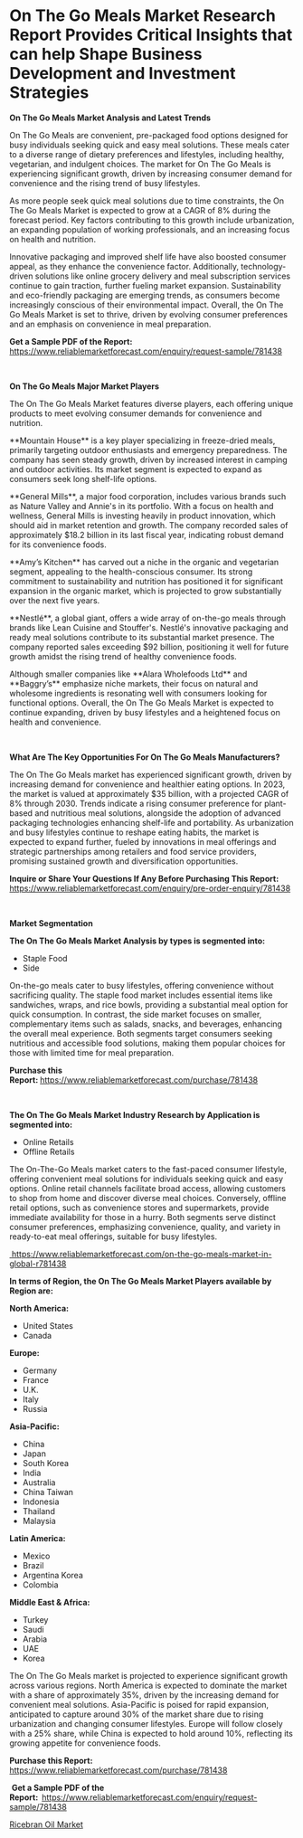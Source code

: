 <p><h1>On The Go Meals Market Research Report Provides Critical Insights that can help Shape Business Development and Investment Strategies</h1></p><p><strong>On The Go Meals Market Analysis and Latest Trends</strong></p>
<p><p>On The Go Meals are convenient, pre-packaged food options designed for busy individuals seeking quick and easy meal solutions. These meals cater to a diverse range of dietary preferences and lifestyles, including healthy, vegetarian, and indulgent choices. The market for On The Go Meals is experiencing significant growth, driven by increasing consumer demand for convenience and the rising trend of busy lifestyles. </p><p>As more people seek quick meal solutions due to time constraints, the On The Go Meals Market is expected to grow at a CAGR of 8% during the forecast period. Key factors contributing to this growth include urbanization, an expanding population of working professionals, and an increasing focus on health and nutrition. </p><p>Innovative packaging and improved shelf life have also boosted consumer appeal, as they enhance the convenience factor. Additionally, technology-driven solutions like online grocery delivery and meal subscription services continue to gain traction, further fueling market expansion. Sustainability and eco-friendly packaging are emerging trends, as consumers become increasingly conscious of their environmental impact. Overall, the On The Go Meals Market is set to thrive, driven by evolving consumer preferences and an emphasis on convenience in meal preparation.</p></p>
<p><strong>Get a Sample PDF of the Report:&nbsp;</strong> <a href="https://www.reliablemarketforecast.com/enquiry/request-sample/781438?utm_campaign=1140&utm_medium=2&utm_source=Github&utm_content=ia&utm_term=14022025&utm_id=on-the-go-meals">https://www.reliablemarketforecast.com/enquiry/request-sample/781438</a></p>
<p>&nbsp;</p>
<p><strong>On The Go Meals Major Market Players</strong></p>
<p><p>The On The Go Meals Market features diverse players, each offering unique products to meet evolving consumer demands for convenience and nutrition. </p><p>**Mountain House** is a key player specializing in freeze-dried meals, primarily targeting outdoor enthusiasts and emergency preparedness. The company has seen steady growth, driven by increased interest in camping and outdoor activities. Its market segment is expected to expand as consumers seek long shelf-life options.</p><p>**General Mills**, a major food corporation, includes various brands such as Nature Valley and Annie's in its portfolio. With a focus on health and wellness, General Mills is investing heavily in product innovation, which should aid in market retention and growth. The company recorded sales of approximately $18.2 billion in its last fiscal year, indicating robust demand for its convenience foods.</p><p>**Amy’s Kitchen** has carved out a niche in the organic and vegetarian segment, appealing to the health-conscious consumer. Its strong commitment to sustainability and nutrition has positioned it for significant expansion in the organic market, which is projected to grow substantially over the next five years.</p><p>**Nestlé**, a global giant, offers a wide array of on-the-go meals through brands like Lean Cuisine and Stouffer's. Nestlé's innovative packaging and ready meal solutions contribute to its substantial market presence. The company reported sales exceeding $92 billion, positioning it well for future growth amidst the rising trend of healthy convenience foods.</p><p>Although smaller companies like **Alara Wholefoods Ltd** and **Baggry’s** emphasize niche markets, their focus on natural and wholesome ingredients is resonating well with consumers looking for functional options. Overall, the On The Go Meals Market is expected to continue expanding, driven by busy lifestyles and a heightened focus on health and convenience.</p></p>
<p>&nbsp;</p>
<p><strong>What Are The Key Opportunities For On The Go Meals Manufacturers?</strong></p>
<p><p>The On The Go Meals market has experienced significant growth, driven by increasing demand for convenience and healthier eating options. In 2023, the market is valued at approximately $35 billion, with a projected CAGR of 8% through 2030. Trends indicate a rising consumer preference for plant-based and nutritious meal solutions, alongside the adoption of advanced packaging technologies enhancing shelf-life and portability. As urbanization and busy lifestyles continue to reshape eating habits, the market is expected to expand further, fueled by innovations in meal offerings and strategic partnerships among retailers and food service providers, promising sustained growth and diversification opportunities.</p></p>
<p><strong>Inquire or Share Your Questions If Any Before Purchasing This Report:</strong> <a href="https://www.reliablemarketforecast.com/enquiry/pre-order-enquiry/781438?utm_campaign=1140&utm_medium=2&utm_source=Github&utm_content=ia&utm_term=14022025&utm_id=on-the-go-meals">https://www.reliablemarketforecast.com/enquiry/pre-order-enquiry/781438</a></p>
<p>&nbsp;</p>
<p><strong>Market Segmentation</strong></p>
<p><strong>The On The Go Meals Market Analysis by types is segmented into:</strong></p>
<p><ul><li>Staple Food</li><li>Side</li></ul></p>
<p><p>On-the-go meals cater to busy lifestyles, offering convenience without sacrificing quality. The staple food market includes essential items like sandwiches, wraps, and rice bowls, providing a substantial meal option for quick consumption. In contrast, the side market focuses on smaller, complementary items such as salads, snacks, and beverages, enhancing the overall meal experience. Both segments target consumers seeking nutritious and accessible food solutions, making them popular choices for those with limited time for meal preparation.</p></p>
<p><strong>Purchase this Report:&nbsp;</strong><a href="https://www.reliablemarketforecast.com/purchase/781438?utm_campaign=1140&utm_medium=2&utm_source=Github&utm_content=ia&utm_term=14022025&utm_id=on-the-go-meals">https://www.reliablemarketforecast.com/purchase/781438</a></p>
<p>&nbsp;</p>
<p><strong>The On The Go Meals Market Industry Research by Application is segmented into:</strong></p>
<p><ul><li>Online Retails</li><li>Offline Retails</li></ul></p>
<p><p>The On-The-Go Meals market caters to the fast-paced consumer lifestyle, offering convenient meal solutions for individuals seeking quick and easy options. Online retail channels facilitate broad access, allowing customers to shop from home and discover diverse meal choices. Conversely, offline retail options, such as convenience stores and supermarkets, provide immediate availability for those in a hurry. Both segments serve distinct consumer preferences, emphasizing convenience, quality, and variety in ready-to-eat meal offerings, suitable for busy lifestyles.</p></p>
<p><a href="https://www.reliablemarketforecast.com/on-the-go-meals-market-in-global-r781438?utm_campaign=1140&utm_medium=2&utm_source=Github&utm_content=ia&utm_term=14022025&utm_id=on-the-go-meals">&nbsp;https://www.reliablemarketforecast.com/on-the-go-meals-market-in-global-r781438</a></p>
<p><strong>In terms of Region, the On The Go Meals Market Players available by Region are:</strong></p>
<p>
    <p> <strong> North America: </strong>
        <ul>
            <li>United States</li>
            <li>Canada</li>
        </ul>
        </p> 
    <p> <strong> Europe: </strong>
        <ul>
            <li>Germany</li>
            <li>France</li>
            <li>U.K.</li>
            <li>Italy</li>
            <li>Russia</li>
        </ul>
        </p> 
    <p> <strong> Asia-Pacific: </strong>
        <ul>
            <li>China</li>
            <li>Japan</li>
            <li>South Korea</li>
            <li>India</li>
            <li>Australia</li>
            <li>China Taiwan</li>
            <li>Indonesia</li>
            <li>Thailand</li>
            <li>Malaysia</li>
        </ul>
        </p> 
    <p> <strong> Latin America: </strong>
        <ul>
            <li>Mexico</li>
            <li>Brazil</li>
            <li>Argentina Korea</li>
            <li>Colombia</li>
        </ul>
        </p> 
    <p> <strong> Middle East & Africa: </strong>
        <ul>
            <li>Turkey</li>
            <li>Saudi</li>
            <li>Arabia</li>
            <li>UAE</li>
            <li>Korea</li>
        </ul>
    </p>
    </p>
<p><p>The On The Go Meals market is projected to experience significant growth across various regions. North America is expected to dominate the market with a share of approximately 35%, driven by the increasing demand for convenient meal solutions. Asia-Pacific is poised for rapid expansion, anticipated to capture around 30% of the market share due to rising urbanization and changing consumer lifestyles. Europe will follow closely with a 25% share, while China is expected to hold around 10%, reflecting its growing appetite for convenience foods.</p></p>
<p><strong>Purchase this Report: </strong><a href="https://www.reliablemarketforecast.com/purchase/781438?utm_campaign=1140&utm_medium=2&utm_source=Github&utm_content=ia&utm_term=14022025&utm_id=on-the-go-meals">https://www.reliablemarketforecast.com/purchase/781438</a></p>
<p>&nbsp;<strong>Get a Sample PDF of the Report:&nbsp;&nbsp;</strong><a href="https://www.reliablemarketforecast.com/enquiry/request-sample/781438?utm_campaign=1140&utm_medium=2&utm_source=Github&utm_content=ia&utm_term=14022025&utm_id=on-the-go-meals">https://www.reliablemarketforecast.com/enquiry/request-sample/781438</a></p>
<p><strong></strong></p>
<p><p><a href="https://github.com/AKSHATREPORTPRIME/Market-Research-Report-List-7/blob/main/ricebran-oil-market.md?utm_campaign=1140&utm_medium=2&utm_source=Github&utm_content=ia&utm_term=14022025&utm_id=on-the-go-meals">Ricebran Oil Market</a></p></p>